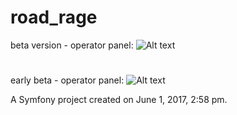 # road_rage          

beta version - operator panel: 
![Alt text](https://images86.fotosik.pl/449/3d4176a76aea8bee.png "beta - operator panel")

#
early beta - operator panel: 
![Alt text](https://images86.fotosik.pl/266/646603a4eece6f5c.png "early beta - operator panel")


A Symfony project created on June 1, 2017, 2:58 pm.
